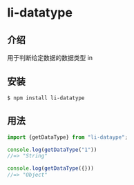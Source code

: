 # li-datatype

## 介绍
用于判断给定数据的数据类型
in
## 安装
```
$ npm install li-datatype
```

## 用法
```js
import {getDataType} from "li-dataype";

console.log(getDataType("1"))
//=> "String"

console.log(getDataType({}))
//=> "Object"

```
